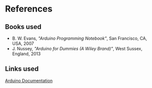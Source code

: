 # References

## Books used
- B. W. Evans, *"Arduino Programming Notebook"*, San Francisco, CA, USA, 2007
- J. Nussey, *"Arduino for Dummies (A Wiley Brand)"*, West Sussex, England, 2013


## Links used
[Arduino Documentation](https://docs.arduino.cc/)
